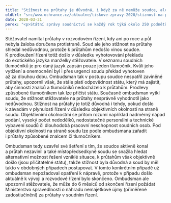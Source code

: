 ```yaml
---
title: "Stížnost na průtahy je důvodná, i když za ně nemůže soudce, ale stát"
oldUrl: "src/www.ochrance.cz/aktualne/tiskove-zpravy-2020/stiznost-na-prutahy-je-duvodna-i-kdyz-za-ne-nemuze-soudce-ale-stat"
date: 2020-03-31
perex: "<p>Státní správy soudnictví se každý rok týká okolo 250 podnětů. Třetinu z toho tvoří stížnosti na průtahy v soudních řízeních. Jeden takový velmi specifický případ průtahů ukončil ombudsman před několika dny.</p>"
---
```


<!-- imported from the old website -->

<p>Stěžovatel namítal průtahy v rozvodovém řízení, kdy ani po roce a půl nebyla žaloba doručena protistraně. Soud ale jeho stížnost na průtahy shledal nedůvodnou, protože k průtahům nedošlo vinou soudce. K prodloužení řízení totiž došlo v důsledku vyhotovování překladu do exotického jazyka manželky stěžovatele. V seznamu soudních tlumočníků je pro daný jazyk zapsán pouze jeden tlumočník. Kvůli jeho vytížení a onemocnění byl i přes urgenci soudu překlad vyhotoven až za dlouhou dobu. Ombudsman tak v postupu soudce nespatřil zaviněné průtahy, upozornil však, že stále platí odpovědnost státu, který má zajistit, aby činností znalců a tlumočníků nedocházelo k průtahům. Prodlevy způsobené tlumočníkem tak lze přičíst státu. Současně ombudsman vytkl soudu, že stížnost stěžovatele na průtahy nesprávně vyhodnotil jako nedůvodnou. Stížnost na průtahy je totiž důvodná i tehdy, pokud došlo k závadám v plynulosti řízení v důsledku objektivních okolností na straně soudu. Objektivními okolnostmi se přitom rozumí například nadměrný nápad podání, vysoký počet nedodělků, nedostatečné personální a technické vybavení soudů či dlouhodobá pracovní neschopnost soudních osob. Pod objektivní okolnosti na straně soudu lze podle ombudsmana zařadit i průtahy způsobené znalcem či tlumočníkem. </p><p>Ombudsman tedy uzavřel své šetření s tím, že soudce aktivně konal a průtah nezavinil a také místopředsedkyně soudu se snažila hledat alternativní možnost řešení vzniklé situace, k průtahům však objektivně došlo (jsou přičitatelné státu), takže stížnost byla důvodná a soud by měl takto v obdobných případech postupovat. V tomto konkrétním případě už ombudsman nepožadoval opatření k nápravě, protože v případu došlo aktuálně k vývoji a rozvodové řízení bylo skončeno. Ombudsman ale upozornil stěžovatele, že může do 6 měsíců od skončení řízení požádat Ministerstvo spravedlnosti o náhradu nemajetkové újmy (přiměřené zadostiučinění) za průtahy v soudním řízení.</p>
